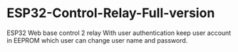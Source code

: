 # ESP32-Control-Relay-Full-version
ESP32 Web base control  2 relay With user authentication keep user account in EEPROM which user can change user name and password.
